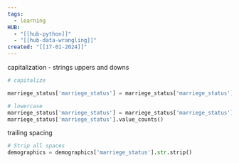 ```yaml
---
tags:
  - learning
HUB:
  - "[[hub-python]]"
  - "[[hub-data-wrangling]]"
created: "[[17-01-2024]]"
---
```



capitalization - strings uppers and downs

```python
# capitalize

marriege_status['marriege_status'] = marriege_status['marriege_status'].str.upper()

# lowercase
marriege_status['marriege_status'] = marriege_status['marriege_status'].str.lower()
marriege_status['marriege_status'].value_counts()

```

trailing spacing

```python
# Strip all spaces
demographics = demographics['marriege_status'].str.strip()
```
